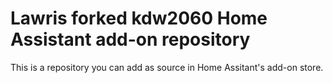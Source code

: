 # Lawris forked kdw2060 Home Assistant add-on repository

This is a repository you can add as source in Home Assitant's add-on store.
